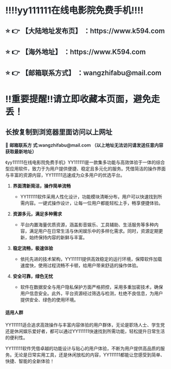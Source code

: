 <div class="markdown-heading" style="color:#1F2328;font-family:-apple-system, BlinkMacSystemFont, &quot;font-size:16px;background-color:#FFFFFF;"> <h1 class="heading-element" style="margin-left:0px;font-weight:var(--base-text- weight-semibold, 600);"> ‼️‼️yy111111在线电影院免费手机‼️‼️ </h1> </div> <div class="markdown-heading" style="color:#1F2328;font-family:-apple-system, BlinkMacSystemFont, &quot;font-size:16px;background-color:#FFFFFF;"> <h2 class="heading-element" style="font-weight:var(--base-text-weight-semibold, 600);"> ⭐ 👉 【大陆地址发布页】 ：https://www.k594.com </h2> </div> <div class="markdown-heading" style="color:#1F2328;font-family:-apple-system, BlinkMacSystemFont, &quot;font-size:16px;background-color:#FFFFFF;"> <h2 class="heading-element" style="font-weight:var(--base-text-weight-semibold, 600);"> ⭐ 👉 【海外地址】 ：https://www.K594.com </h2> </div> <div class="markdown-heading" style="color:#1F2328;font-family:-apple-system, BlinkMacSystemFont, &quot;font-size:16px;background-color:#FFFFFF;"> <h2 class="heading-element" style="font-weight:var(--base-text-weight-semibold, 600);"> ⭐ 👉 【邮箱联系方式】 ：wangzhifabu@mail.com </h2> </div> <div class="markdown-heading" style="color:#1F2328;font-family:-apple-system, BlinkMacSystemFont, &quot;font-size:16px;background-color:#FFFFFF;"> <h1 class="heading-element" style="margin-left:0px;font-weight:var(--base-text- weight-semibold, 600);"> ‼️重要提醒‼️请立即收藏本页面，避免走丢！ </h1> </div> <div class="markdown-heading" style="color:#1F2328;font-family:-apple-system, BlinkMacSystemFont, &quot;font-size:16px;background-color:#FFFFFF;"> <h2 class="heading-element" style="font-weight:var(--base-text-weight-semibold, 600);"> 长按复制到浏览器里面访问以上网址 </h2> </div> <p style="color:#1F2328;font-family:-apple-system, BlinkMacSystemFont, &quot;font- size:16px;background-color:#FFFFFF;"> 📧&nbsp;<span style="font-weight:var(--base-text-weight-semibold, 600);">邮箱联系方 式:wangzhifabu@mail.com&nbsp;（以上地址无法访问请发送任意内容获取最新地址）</span> </p> 《yy111111在线电影院免费手机》YY111111是一款集多功能与高效体验于一体的综合型应用软件，致力于为用户提供便捷、稳定且多元化的服务。凭借简洁的操作界面与丰富的资源内容，YY111111迅速成为众多用户的优选平台。  


1. **界面清新简洁，操作简单流畅**  
   - YY111111软件采用人性化设计，功能模块清晰分布，用户可以快速找到所需内容。一键式操作设计，让每一位用户都能轻松上手，畅享便捷体验。  

2. **资源多元，满足多种需求**  
   - 平台内置海量优质资源，涵盖影音娱乐、工具辅助、生活服务等多种内容，满足用户在日常生活与休闲娱乐中的多样化需求。同时，资源定期更新，始终保持内容的新鲜与丰富。  

3. **稳定流畅，极速体验**  
   - 依托先进的技术架构，YY111111提供高效稳定的运行环境，保障软件加载速度快，使用过程流畅不卡顿，给用户带来舒适的操作体验。  

4. **安全可靠，绿色无忧**  
   - 软件在数据安全与用户隐私保护方面严格把控，采用多重加密技术，确保用户信息安全。此外，平台资源经过筛选与检测，杜绝不良信息，为用户提供安全、绿色的使用环境。  

#### **适用人群**  
YY111111适合追求高效操作与丰富内容体验的用户群体，无论是职场人士、学生党还是休闲娱乐爱好者，都可以通过YY111111快速找到所需功能，轻松提升日常生活的便利性。  

YY111111软件凭借卓越的功能设计与贴心的用户体验，不断为用户提供高品质的服务。无论是日常实用工具，还是休闲放松的内容，YY111111都能让您感受到简单、快捷、智能的全新体验！

